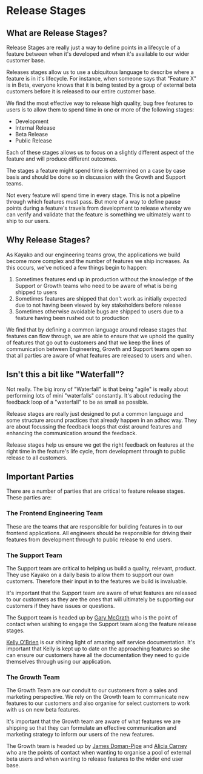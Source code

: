 # Release Stages

## What are Release Stages?

Release Stages are really just a way to define points in a lifecycle of a feature between when it's developed and when it's available to our wider customer base.

Releases stages allow us to use a ubiquitous language to describe where a feature is in it's lifecycle. For instance, when someone says that "Feature X" is in Beta, everyone knows that it is being tested by a group of external beta customers before it is released to our entire customer base.

We find the most effective way to release high quality, bug free features to users is to allow them to spend time in one or more of the following stages: 

* Development
* Internal Release
* Beta Release
* Public Release

Each of these stages allows us to focus on a slightly different aspect of the feature and will produce different outcomes.

The stages a feature might spend time is determined on a case by case basis and should be done so in discussion with the Growth and Support teams.

Not every feature will spend time in every stage. This is not a pipeline through which features must pass. But more of a way to define pause points during a feature's travels from development to release whereby we can verify and validate that the feature is something we ultimately want to ship to our users.

## Why Release Stages?

As Kayako and our engineering teams grow, the applications we build become more complex and the number of features we ship increases. As this occurs, we've noticed a few things begin to happen:

1. Sometimes features end up in production without the knowledge of the Support or Growth teams who need to be aware of what is being shipped to users
2. Sometimes features are shipped that don't work as initially expected due to not having been viewed by key stakeholders before release
3. Sometimes otherwise avoidable bugs are shipped to users due to a feature having been rushed out to production

We find that by defining a common language around release stages that features can flow through, we are able to ensure that we uphold the quality of features that go out to customers and that we keep the lines of communication between Engineering, Growth and Support teams open so that all parties are aware of what features are released to users and when.

## Isn't this a bit like "Waterfall"?

Not really. The big irony of "Waterfall" is that being "agile" is really about performing lots of mini "waterfalls" constantly. It's about reducing the feedback loop of a "waterfall" to be as small as possible.

Release stages are really just designed to put a common language and some structure around practices that already happen in an adhoc way. They are about focussing the feedback loops that exist around features and enhancing the communication around the feedback.

Release stages help us ensure we get the right feedback on features at the right time in the feature's life cycle, from development through to public release to all customers.

## Important Parties

There are a number of parties that are critical to feature release stages. These parties are:

### The Frontend Engineering Team

These are the teams that are responsible for building features in to our frontend applications. All engineers should be responsible for driving their features from development through to public release to end users.

### The Support Team

The Support team are critical to helping us build a quality, relevant, product. They use Kayako on a daily basis to allow them to support our own customers. Therefore their input in to the features we build is invaluable.

It's important that the Support team are aware of what features are released to our customers as they are the ones that will ultimately be supporting our customers if they have issues or questions.

The Support team is headed up by [Gary McGrath](//shipping-features/the-team.md#gary-mcgrath) who is the point of contact when wishing to engage the Support team along the feature release stages.

[Kelly O'Brien](//shipping-features/the-team.md#kelly-obrien) is our shining light of amazing self service documentation. It's important that Kelly is kept up to date on the approaching features so she can ensure our customers have all the documentation they need to guide themselves through using our application.

### The Growth Team

The Growth Team are our conduit to our customers from a sales and marketing perspective. We rely on the Growth team to communicate new features to our customers and also organise for select customers to work with us on new beta features.

It's important that the Growth team are aware of what features we are shipping so that they can formulate an effective communication and marketing strategy to inform our users of the new features.

The Growth team is headed up by [James Doman-Pipe](//shipping-features/the-team.md#james-doman-pipe) and [Alicia Carney](//shipping-features/the-team.md#alicia-carney) who are the points of contact when wanting to organise a pool of external beta users and when wanting to release features to the wider end user base.

